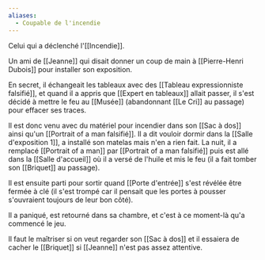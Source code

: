 ```yaml
---
aliases:
  - Coupable de l'incendie
---
```

Celui qui a déclenché l'[[Incendie]].

Un ami de [[Jeanne]] qui disait donner un coup de main à [[Pierre-Henri Dubois]] pour installer son exposition.

En secret, il échangeait les tableaux avec des [[Tableau expressionniste falsifié]], et quand il a appris que [[Expert en tableaux]] allait passer, il s'est décidé à mettre le feu au [[Musée]] (abandonnant [[Le Cri]] au passage) pour effacer ses traces.

Il est donc venu avec du matériel pour incendier dans son [[Sac à dos]] ainsi qu'un [[Portrait of a man falsifié]]. Il a dit vouloir dormir dans la [[Salle d'exposition 1]], a installé son matelas mais n'en a rien fait. La nuit, il a remplacé [[Portrait of a man]] par [[Portrait of a man falsifié]] puis est allé dans la [[Salle d'accueil]] où il a versé de l'huile et mis le feu (il a fait tomber son [[Briquet]] au passage).

Il est ensuite parti pour sortir quand [[Porte d'entrée]] s'est révélée être fermée à clé (il s'est trompé car il pensait que les portes à pousser s'ouvraient toujours de leur bon côté).

Il a paniqué, est retourné dans sa chambre, et c'est à ce moment-là qu'a commencé le jeu.

Il faut le maîtriser si on veut regarder son [[Sac à dos]] et il essaiera de cacher le [[Briquet]] si [[Jeanne]] n'est pas assez attentive.